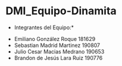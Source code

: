 # DMI_Equipo-Dinamita

* Integrantes del Equipo:*

- Emiliano González Roque 181629
- Sebastian Madrid Martinez 190807
- Julio Cesar Macias Medrano 190653
- Brandon de Jesús Lara Ruiz 190776

